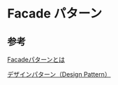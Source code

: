 # Facade パターン

## 参考
[Facadeパターンとは](http://www.techscore.com/tech/DesignPattern/Facade.html/#dp15-2)

[デザインパターン（Design Pattern）](https://qiita.com/nirperm/items/9236663abc7e96736af4)
